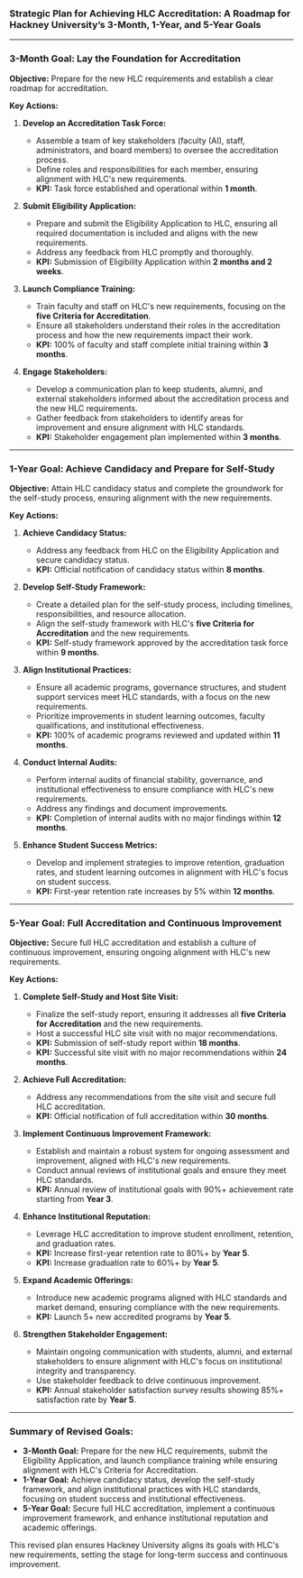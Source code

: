 ### **Strategic Plan for Achieving HLC Accreditation: A Roadmap for Hackney University’s 3-Month, 1-Year, and 5-Year Goals**

---

### **3-Month Goal: Lay the Foundation for Accreditation**
**Objective:** Prepare for the new HLC requirements and establish a clear roadmap for accreditation.

**Key Actions:**
1. **Develop an Accreditation Task Force:**
   - Assemble a team of key stakeholders (faculty (AI), staff, administrators, and board members) to oversee the accreditation process.
   - Define roles and responsibilities for each member, ensuring alignment with HLC's new requirements.
   - **KPI:** Task force established and operational within **1 month**.

2. **Submit Eligibility Application:**
   - Prepare and submit the Eligibility Application to HLC, ensuring all required documentation is included and aligns with the new requirements.
   - Address any feedback from HLC promptly and thoroughly.
   - **KPI:** Submission of Eligibility Application within **2 months and 2 weeks**.

3. **Launch Compliance Training:**
   - Train faculty and staff on HLC's new requirements, focusing on the **five Criteria for Accreditation**.
   - Ensure all stakeholders understand their roles in the accreditation process and how the new requirements impact their work.
   - **KPI:** 100% of faculty and staff complete initial training within **3 months**.

4. **Engage Stakeholders:**
   - Develop a communication plan to keep students, alumni, and external stakeholders informed about the accreditation process and the new HLC requirements.
   - Gather feedback from stakeholders to identify areas for improvement and ensure alignment with HLC standards.
   - **KPI:** Stakeholder engagement plan implemented within **3 months**.

---

### **1-Year Goal: Achieve Candidacy and Prepare for Self-Study**
**Objective:** Attain HLC candidacy status and complete the groundwork for the self-study process, ensuring alignment with the new requirements.

**Key Actions:**
1. **Achieve Candidacy Status:**
   - Address any feedback from HLC on the Eligibility Application and secure candidacy status.
   - **KPI:** Official notification of candidacy status within **8 months**.

2. **Develop Self-Study Framework:**
   - Create a detailed plan for the self-study process, including timelines, responsibilities, and resource allocation.
   - Align the self-study framework with HLC's **five Criteria for Accreditation** and the new requirements.
   - **KPI:** Self-study framework approved by the accreditation task force within **9 months**.

3. **Align Institutional Practices:**
   - Ensure all academic programs, governance structures, and student support services meet HLC standards, with a focus on the new requirements.
   - Prioritize improvements in student learning outcomes, faculty qualifications, and institutional effectiveness.
   - **KPI:** 100% of academic programs reviewed and updated within **11 months**.

4. **Conduct Internal Audits:**
   - Perform internal audits of financial stability, governance, and institutional effectiveness to ensure compliance with HLC's new requirements.
   - Address any findings and document improvements.
   - **KPI:** Completion of internal audits with no major findings within **12 months**.

5. **Enhance Student Success Metrics:**
   - Develop and implement strategies to improve retention, graduation rates, and student learning outcomes in alignment with HLC's focus on student success.
   - **KPI:** First-year retention rate increases by 5% within **12 months**.

---

### **5-Year Goal: Full Accreditation and Continuous Improvement**
**Objective:** Secure full HLC accreditation and establish a culture of continuous improvement, ensuring ongoing alignment with HLC's new requirements.

**Key Actions:**
1. **Complete Self-Study and Host Site Visit:**
   - Finalize the self-study report, ensuring it addresses all **five Criteria for Accreditation** and the new requirements.
   - Host a successful HLC site visit with no major recommendations.
   - **KPI:** Submission of self-study report within **18 months**.
   - **KPI:** Successful site visit with no major recommendations within **24 months**.

2. **Achieve Full Accreditation:**
   - Address any recommendations from the site visit and secure full HLC accreditation.
   - **KPI:** Official notification of full accreditation within **30 months**.

3. **Implement Continuous Improvement Framework:**
   - Establish and maintain a robust system for ongoing assessment and improvement, aligned with HLC's new requirements.
   - Conduct annual reviews of institutional goals and ensure they meet HLC standards.
   - **KPI:** Annual review of institutional goals with 90%+ achievement rate starting from **Year 3**.

4. **Enhance Institutional Reputation:**
   - Leverage HLC accreditation to improve student enrollment, retention, and graduation rates.
   - **KPI:** Increase first-year retention rate to 80%+ by **Year 5**.
   - **KPI:** Increase graduation rate to 60%+ by **Year 5**.

5. **Expand Academic Offerings:**
   - Introduce new academic programs aligned with HLC standards and market demand, ensuring compliance with the new requirements.
   - **KPI:** Launch 5+ new accredited programs by **Year 5**.

6. **Strengthen Stakeholder Engagement:**
   - Maintain ongoing communication with students, alumni, and external stakeholders to ensure alignment with HLC's focus on institutional integrity and transparency.
   - Use stakeholder feedback to drive continuous improvement.
   - **KPI:** Annual stakeholder satisfaction survey results showing 85%+ satisfaction rate by **Year 5**.

---

### **Summary of Revised Goals:**
- **3-Month Goal:** Prepare for the new HLC requirements, submit the Eligibility Application, and launch compliance training while ensuring alignment with HLC's Criteria for Accreditation.
- **1-Year Goal:** Achieve candidacy status, develop the self-study framework, and align institutional practices with HLC standards, focusing on student success and institutional effectiveness.
- **5-Year Goal:** Secure full HLC accreditation, implement a continuous improvement framework, and enhance institutional reputation and academic offerings.

This revised plan ensures Hackney University aligns its goals with HLC's new requirements, setting the stage for long-term success and continuous improvement.
